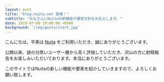 ```yaml
---
layout: post
title: "blog.nuita.net 登場！"
subtitle: "みなさんにNuitaの新機能や運営方針をお伝えします。"
date: 2019-07-08 19:00:00 +0900
background: '/img/posts/start.jpg'
---
```


こんにちは。平素は [Nuita](https://nuita.net) をご利用いただき、誠にありがとうございます。

公開以来、謎の分厚いユーザー層から高く評価していただき、沢山の方に射精報告をお楽しみいただいております。本当にありがとうございます。

このサイトではNuitaの新しい機能や要素を紹介していきますので、よろしくお願い致します。

